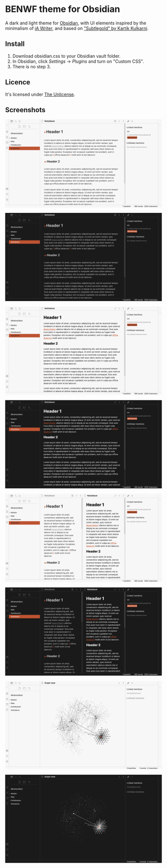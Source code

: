 # BENWF theme for Obsidian

A dark and light theme for [Obsidian](https://obsidian.md), with UI elements inspired by the minimalism of [iA Writer](https://ia.net/writer), and based on ["Subtlegold" by Kartik Kulkarni](https://github.com/kartik-karz/subtlegold-obsidian).


## Install

1. Download obsidian.css to your Obsidian vault folder.
2. In Obsidian, click _Settings_ → _Plugins_ and turn on "Custom CSS".
3. There is no step 3.


## Licence

It's licensed under [The Unlicense](./LICENSE).


## Screenshots

![obsidian-benwf-1.png](./obsidian-benwf-1.png)

![obsidian-benwf-2.png](./obsidian-benwf-2.png)

![obsidian-benwf-3.png](./obsidian-benwf-3.png)

![obsidian-benwf-4.png](./obsidian-benwf-4.png)

![obsidian-benwf-5.png](./obsidian-benwf-5.png)

![obsidian-benwf-6.png](./obsidian-benwf-6.png)

![obsidian-benwf-7.png](./obsidian-benwf-7.png)

![obsidian-benwf-8.png](./obsidian-benwf-8.png)
